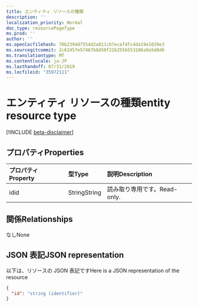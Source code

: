 ```yaml
---
title: エンティティ リソースの種類
description: ''
localization_priority: Normal
doc_type: resourcePageType
ms.prod: ''
author: ''
ms.openlocfilehash: 70b2394d7554d2a011cb7ecaf4fc4da19e1029e3
ms.sourcegitcommit: 2c62457e57467b8d50f21b255b553106a9a5d8d6
ms.translationtype: MT
ms.contentlocale: ja-JP
ms.lasthandoff: 07/31/2019
ms.locfileid: "35972111"
---
```

# <a name="entity-resource-type"></a><span data-ttu-id="629c9-102">エンティティ リソースの種類</span><span class="sxs-lookup"><span data-stu-id="629c9-102">entity resource type</span></span>

[!INCLUDE [beta-disclaimer](../../includes/beta-disclaimer.md)]

## <a name="properties"></a><span data-ttu-id="629c9-103">プロパティ</span><span class="sxs-lookup"><span data-stu-id="629c9-103">Properties</span></span>
| <span data-ttu-id="629c9-104">プロパティ</span><span class="sxs-lookup"><span data-stu-id="629c9-104">Property</span></span> | <span data-ttu-id="629c9-105">型</span><span class="sxs-lookup"><span data-stu-id="629c9-105">Type</span></span>  | <span data-ttu-id="629c9-106">説明</span><span class="sxs-lookup"><span data-stu-id="629c9-106">Description</span></span> |
|:---------|:------|:------------|
|<span data-ttu-id="629c9-107">id</span><span class="sxs-lookup"><span data-stu-id="629c9-107">id</span></span>        |<span data-ttu-id="629c9-108">String</span><span class="sxs-lookup"><span data-stu-id="629c9-108">String</span></span> | <span data-ttu-id="629c9-109">読み取り専用です。</span><span class="sxs-lookup"><span data-stu-id="629c9-109">Read-only.</span></span>  |

## <a name="relationships"></a><span data-ttu-id="629c9-110">関係</span><span class="sxs-lookup"><span data-stu-id="629c9-110">Relationships</span></span>
<span data-ttu-id="629c9-111">なし</span><span class="sxs-lookup"><span data-stu-id="629c9-111">None</span></span>

## <a name="json-representation"></a><span data-ttu-id="629c9-112">JSON 表記</span><span class="sxs-lookup"><span data-stu-id="629c9-112">JSON representation</span></span>

<span data-ttu-id="629c9-113">以下は、リソースの JSON 表記です</span><span class="sxs-lookup"><span data-stu-id="629c9-113">Here is a JSON representation of the resource</span></span>

<!-- {
  "blockType": "resource",
  "abstract": "true",
  "keyProperty": "id",
  "optionalProperties": [

  ],
  "@odata.type": "microsoft.graph.entity"
}-->
```json
{
  "id": "string (identifier)"
}
```

<!-- uuid: 8fcb5dbc-d5aa-4681-8e31-b001d5168d79
2015-10-25 14:57:30 UTC -->
<!--
{
  "type": "#page.annotation",
  "description": "entity resource",
  "keywords": "",
  "section": "documentation",
  "tocPath": "",
  "suppressions": []
}
-->
